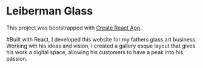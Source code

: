 # Leiberman Glass

This project was bootstrapped with [Create React App](https://github.com/facebook/create-react-app).

#Built with React, I developed this website for my fathers glass art business. Working wih his ideas and vision,
I created a gallery esque layout that gives his work a digital space, allowing his customers to have a peak into his passion.




